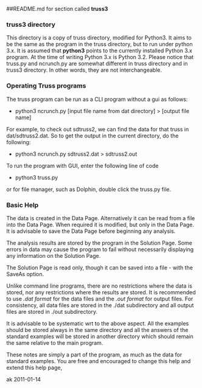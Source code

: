 ##README.md for section called **truss3**

### truss3 directory

This directory is a copy of truss directory, modified for Python3.
It aims to be the same as the program in the truss directory, but to run
under python 3.x. It is assumed that **python3** points to the currently
installed Python 3.x program. At the time of writing Python 3.x is Python 3.2.
Please notice that truss.py and ncrunch.py are somewhat different in truss 
directory and in truss3 directory. In other words, they are not interchangeable.

### Operating Truss programs

The truss program can be run as a CLI program without a gui as follows:

*    python3 ncrunch.py [input file name from dat directory] > [output file name]

For example, to check out sdtruss2, we can find the data for that truss in
dat/sdtruss2.dat. So to get the output in the current directory, do the following:

*    python3 ncrunch.py  sdtruss2.dat > sdtruss2.out

To run the program with GUI, enter the following line of code

*    python3 truss.py

or for file manager, such as Dolphin, double click the truss.py file.    

### Basic Help

The data is created in the Data Page. Alternatively it can be read from a file
into the Data Page.  When required it is modified, but only in the Data Page. It 
is advisable to save the Data Page before beginning any analysis.

The analysis results are stored by the program in the Solution Page.  Some errors
in data may cause the program to fail without necessarily displaying any 
information on the Solution Page.

The Solution Page is read only, though it can be saved into a file - with the 
SaveAs option.

Unlike command line programs, there are no restrictions where the data is stored, nor any restrictions where the results are stored. It is recommended to use *.dat format* for the data files and the *.out format* for output files. For consistency, all data files are stored in the ./dat subdirectory and all output files are stored in ./out subdirectory.

It is advisable to be systematic wrt to the above aspect.  All the examples 
should be stored always in the same directory and all the answers of the 
standard examples will be stored in another directory which should remain the same relative to the main program.

These notes are simply a part of the program, as much as the data for standard 
examples.  You are free and encouraged to change this help and extend this help 
page,

ak 2011-01-14
